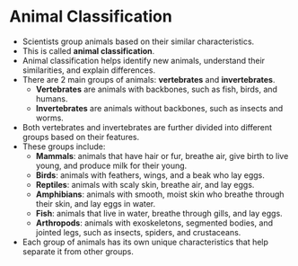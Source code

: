 # Animal Classification

* Scientists group animals based on their similar characteristics.
* This is called **animal classification**.
* Animal classification helps identify new animals, understand their similarities, and explain differences.
* There are 2 main groups of animals: **vertebrates** and **invertebrates**.
  * **Vertebrates** are animals with backbones, such as fish, birds, and humans.
  * **Invertebrates** are animals without backbones, such as insects and worms.
* Both vertebrates and invertebrates are further divided into different groups based on their features.
* These groups include:
  * **Mammals**: animals that have hair or fur, breathe air, give birth to live young, and produce milk for their young.
  * **Birds**: animals with feathers, wings, and a beak who lay eggs.
  * **Reptiles**: animals with scaly skin, breathe air, and lay eggs.
  * **Amphibians**: animals with smooth, moist skin who breathe through their skin, and lay eggs in water.
  * **Fish**: animals that live in water, breathe through gills, and lay eggs.
  * **Arthropods**: animals with exoskeletons, segmented bodies, and jointed legs, such as insects, spiders, and crustaceans.
* Each group of animals has its own unique characteristics that help separate it from other groups.
